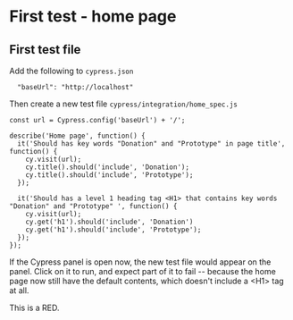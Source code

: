 # First test - home page

## First test file 

Add the following to ```cypress.json```
```
  "baseUrl": "http://localhost"
```

Then create a new test file ```cypress/integration/home_spec.js``` 
```
const url = Cypress.config('baseUrl') + '/';

describe('Home page', function() {
  it('Should has key words "Donation" and "Prototype" in page title', function() {
    cy.visit(url);
    cy.title().should('include', 'Donation');
    cy.title().should('include', 'Prototype');
  });

  it('Should has a level 1 heading tag <H1> that contains key words "Donation" and "Prototype" ', function() {
    cy.visit(url);
    cy.get('h1').should('include', 'Donation')
    cy.get('h1').should('include', 'Prototype');
  });
});
```

If the Cypress panel is open now, the new test file would appear on the panel.  Click on it to run, and expect part of it to fail -- because the home page now still have the default contents, which doesn't include a \<H1> tag at all.

This is a RED.
